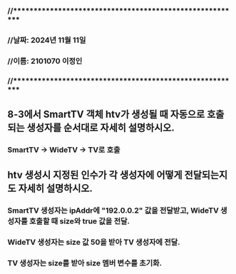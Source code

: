 ### //********************************************************
### //날짜: 2024년 11월 11일
### //이름: 2101070 이정인
### //********************************************************


## 8-3에서 SmartTV 객체 htv가 생성될 때 자동으로 호출되는 생성자를 순서대로 자세히 설명하시오.
### SmartTV → WideTV → TV로 호출


## htv 생성시 지정된 인수가 각 생성자에 어떻게 전달되는지도 자세히 설명하시오.
### SmartTV 생성자는 ipAddr에 "192.0.0.2" 값을 전달받고, WideTV 생성자를 호출할 때 size와 true 값을 전달.
### WideTV 생성자는 size 값 50을 받아 TV 생성자에 전달.
### TV 생성자는 size를 받아 size 멤버 변수를 초기화.
